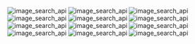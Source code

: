 ![image_search_api](https://i.ibb.co/sbYZnnr/2023-06-23-15-42-41-Window.png)
![image_search_api]()
![image_search_api]()
![image_search_api]()
![image_search_api]()
![image_search_api]()
![image_search_api]()
![image_search_api]()
![image_search_api]()
![image_search_api]()
![image_search_api]()
![image_search_api]()
